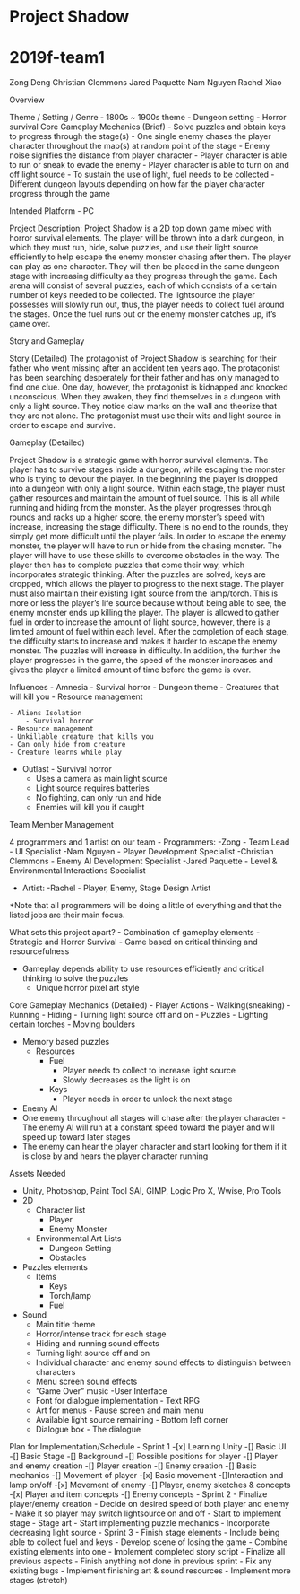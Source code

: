 # Project Shadow
# 2019f-team1

Zong Deng
Christian Clemmons
Jared Paquette
Nam Nguyen
Rachel Xiao

Overview

  Theme / Setting / Genre
	  - 1800s ~ 1900s theme
	  - Dungeon setting
    - Horror survival
  Core Gameplay Mechanics (Brief)
    - Solve puzzles and obtain keys to progress through the stage(s)
    - One single enemy chases the player character throughout the map(s) at 
      random point of the stage
    - Enemy noise signifies the distance from player character
    - Player character is able to run or sneak to evade the enemy
    - Player character is able to turn on and off light source
    - To sustain the use of light, fuel needs to be collected
    - Different dungeon layouts depending on how far the player character progress through the game

  Intended Platform
	  - PC 

Project Description:
	Project Shadow is a 2D top down game mixed with horror survival elements. The player will be thrown into a dark dungeon, in which they must run, hide, solve puzzles, and use their light source efficiently to help escape the enemy monster chasing after them. 
	The player can play as one character. They will then be placed in the same dungeon stage with increasing difficulty as they progress through the game. Each arena will consist of several puzzles, each of which consists of a certain number of keys needed to be collected. The lightsource the player possesses will slowly run out, thus, the player needs to collect fuel around the stages. Once the fuel runs out or the enemy monster catches up, it’s game over. 

Story and Gameplay

Story (Detailed)
  The protagonist of Project Shadow is searching for their father who went missing after an accident ten years ago. The protagonist has been searching desperately for their father and has only managed to find one clue. One day, however, the protagonist is kidnapped and knocked unconscious. When they awaken, they find themselves in a dungeon with only a light source. They notice claw marks on the wall and theorize that they are not alone. The protagonist must use their wits and light source in order to escape and survive.


Gameplay (Detailed)

  Project Shadow is a strategic game with horror survival elements. The player has to survive stages inside a dungeon, while escaping the monster who is trying to devour the player. In the beginning the player is dropped into a dungeon with only a light source. Within each stage, the player must gather resources and maintain the amount of fuel source. This is all while running and hiding from the monster. As the player progresses through rounds and racks up a higher score, the enemy monster’s speed with increase, increasing the stage difficulty. There is no end to the rounds, they simply get more difficult until the player fails.
  In order to escape the enemy monster, the player will have to run or hide from the chasing monster. The player will have to use these skills to overcome obstacles in the way. The player then has to complete puzzles that come their way, which incorporates strategic thinking. After the puzzles are solved, keys are dropped, which allows the player to progress to the next stage. 
  The player must also maintain their existing light source from the lamp/torch. This is more or less the player’s life source because without being able to see, the enemy monster ends up killing the player. The player is allowed to gather fuel in order to increase the amount of light source, however, there is a limited amount of fuel within each level. 
After the completion of each stage, the difficulty starts to increase and makes it harder to escape the enemy monster. The puzzles will increase in difficulty. In addition, the further the player progresses in the game, the speed of the monster increases and gives the player a limited amount of time before the game is over.  

Influences
	- Amnesia
		- Survival horror
    - Dungeon theme
    - Creatures that will kill you
    - Resource management
    
	- Aliens Isolation
		- Survival horror
    - Resource management
    - Unkillable creature that kills you
    - Can only hide from creature
    - Creature learns while play

- Outlast
		- Survival horror
  - Uses a camera as main light source
  - Light source requires batteries
  - No fighting, can only run and hide
  - Enemies will kill you if caught


Team Member Management

4 programmers and 1 artist on our team
	- Programmers:
		-Zong
			- Team Lead
      - UI Specialist
  -Nam Nguyen
	    - Player Development Specialist
  -Christian Clemmons
	    - Enemy AI Development Specialist
  -Jared Paquette
	    - Level & Environmental Interactions Specialist
- Artist:
		-Rachel
			- Player, Enemy, Stage Design Artist	

*Note that all programmers will be doing a little of everything and that 
 the listed jobs are their main focus.
 
 
What sets this project apart?
	- Combination of gameplay elements
	- Strategic and Horror Survival
	- Game based on critical thinking and resourcefulness 
  - Gameplay depends ability to use resources efficiently and critical 
   	   thinking to solve the puzzles
	- Unique horror pixel art style 

Core Gameplay Mechanics (Detailed)
	- Player Actions
		- Walking(sneaking)
		- Running
		- Hiding
		- Turning light source off and on
    - Puzzles
    - Lighting certain torches
    - Moving boulders 
- Memory based puzzles
	- Resources
		- Fuel 
			- Player needs to collect to increase light source
			- Slowly decreases as the light is on
		- Keys
			- Player needs in order to unlock the next stage
- Enemy AI
- One enemy throughout all stages will chase after the player character
		- The enemy AI will run at a constant speed toward the player and 
  will speed up toward later stages
- The enemy can hear the player character and start looking for them if it is close by and hears the player character running

Assets Needed
- Unity, Photoshop, Paint Tool SAI, GIMP, Logic Pro X, Wwise, Pro Tools
- 2D
	- Character list
		- Player
		- Enemy Monster
	- Environmental Art Lists
		- Dungeon Setting
		- Obstacles
- Puzzles elements
	- Items
		- Keys
		- Torch/lamp
		- Fuel 
- Sound
	- Main title theme
	- Horror/intense track for each stage
	- Hiding and running sound effects
	- Turning light source off and on
	- Individual character and enemy sound effects to distinguish between    
  		characters
	- Menu screen sound effects
	- ”Game Over” music
-User Interface
	- Font for dialogue implementation - Text RPG
	- Art for menus - Pause screen and main menu
	- Available light source remaining - Bottom left corner
	- Dialogue box - The dialogue	

Plan for Implementation/Schedule
	- Sprint 1
		-[x] Learning Unity
		-[] Basic UI
		-[] Basic Stage
		-[] Background
		-[] Possible positions for player
		-[] Player and enemy creation
			-[] Player creation
			-[] Enemy creation
		-[] Basic mechanics
		-[] Movement of player
			-[x] Basic movement
			-[]Interaction and lamp on/off
		-[x] Movement of enemy
		-[] Player, enemy sketches & concepts
			-[x] Player and item concepts
			-[] Enemy concepts
	- Sprint 2
			- Finalize player/enemy creation
			- Decide on desired speed of both player and enemy
			- Make it so player may switch lightsource on and off
			- Start to implement stage
			- Stage art
			- Start implementing puzzle mechanics
			- Incorporate decreasing light source
	- Sprint 3
			- Finish stage elements
			- Include being able to collect fuel and keys
			- Develop scene of losing the game
			- Combine existing elements into one
			- Implement completed story script
			- Finalize all previous aspects
			- Finish anything not done in previous sprint
			- Fix any existing bugs
			- Implement finishing art & sound resources 
			- Implement more stages (stretch)
